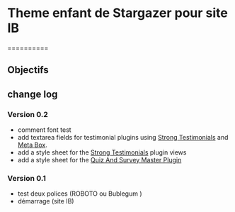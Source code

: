 # Theme enfant de Stargazer pour site IB
==========
## Objectifs


## change log


### Version 0.2
* comment font test
* add textarea fields for testimonial plugins using [Strong Testimonials](https://fr.wordpress.org/plugins/strong-testimonials/ "Strong Testimonials WordPress plugin") and [Meta Box](https://fr.wordpress.org/plugins/meta-box/ "Meta Box WordPress plugin"). 
* add a style sheet for the [Strong Testimonials](https://fr.wordpress.org/plugins/strong-testimonials/ "Strong Testimonials WordPress plugin") plugin views
* add a style sheet for the [Quiz And Survey Master Plugin](https://fr.wordpress.org/plugins/quiz-master-next/ "Quiz And Survey Master WordPress plugin")

### Version 0.1 
* test deux polices (ROBOTO ou Bublegum )
* démarrage (site IB)

